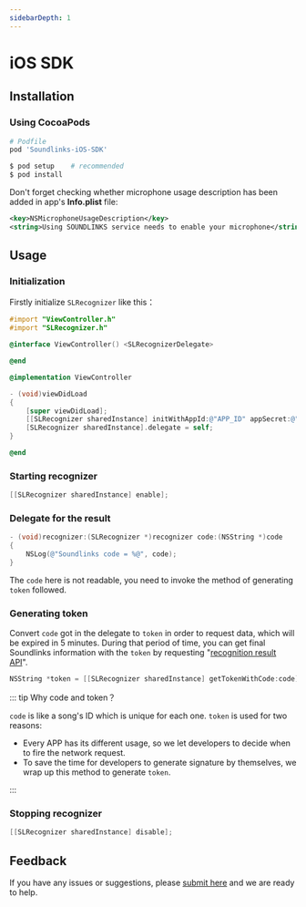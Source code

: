 ```yaml
---
sidebarDepth: 1
---
```


# iOS SDK

## Installation

### Using CocoaPods

```ruby
# Podfile
pod 'Soundlinks-iOS-SDK'
```

```bash
$ pod setup    # recommended
$ pod install
```

Don't forget checking whether microphone usage description has been added in app's **Info.plist** file:

```xml
<key>NSMicrophoneUsageDescription</key>
<string>Using SOUNDLINKS service needs to enable your microphone</string>
```

## Usage

### Initialization

Firstly initialize `SLRecognizer` like this：

```objectivec
#import "ViewController.h"
#import "SLRecognizer.h"

@interface ViewController() <SLRecognizerDelegate>

@end

@implementation ViewController

- (void)viewDidLoad
{
    [super viewDidLoad];
    [[SLRecognizer sharedInstance] initWithAppId:@"APP_ID" appSecret:@"APP_SECRET"];
    [SLRecognizer sharedInstance].delegate = self;
}

@end
```

### Starting recognizer

```objectivec
[[SLRecognizer sharedInstance] enable];
```

### Delegate for the result

```objectivec
- (void)recognizer:(SLRecognizer *)recognizer code:(NSString *)code
{
    NSLog(@"Soundlinks code = %@", code);
}
```

The `code` here is not readable, you need to invoke the method of generating `token` followed.

### Generating token

Convert `code` got in the delegate to `token` in order to request data, which will be expired in 5 minutes. During that period of time, you can get final Soundlinks information with the `token` by requesting "[recognition result API](/api/#get-recognition-result)".

```objectivec
NSString *token = [[SLRecognizer sharedInstance] getTokenWithCode:code];
```

::: tip Why code and token？

`code` is like a song's ID which is unique for each one. `token` is used for two reasons:

- Every APP has its different usage, so we let developers to decide when to fire the network request.
- To save the time for developers to generate signature by themselves, we wrap up this method to generate `token`.

:::

### Stopping recognizer

```objectivec
[[SLRecognizer sharedInstance] disable];
```

## Feedback

If you have any issues or suggestions, please [submit here](https://github.com/soundlinks/Soundlinks-iOS-SDK/issues/new) and we are ready to help.

